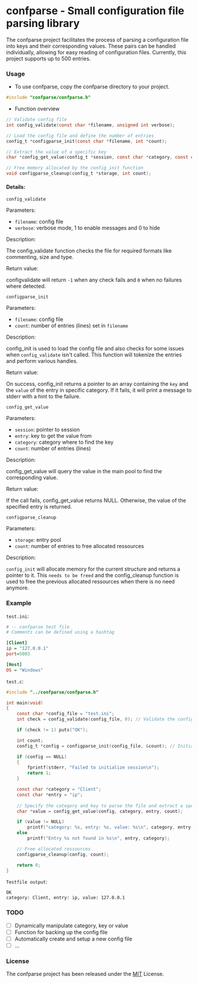 # confparse - Small configuration file parsing library

The confparse project facilitates the process of parsing a configuration file into keys and their corresponding values. These pairs can be handled individually, allowing for easy reading of configuration files. Currently, this project supports up to 500 entries.

### Usage

- To use confparse, copy the confparse directory to your project. 
```C
#include "confparse/confparse.h"
```

- Function overview
```C
// Validate config file
int config_validate(const char *filename, unsigned int verbose);

// Load the config file and define the number of entries
config_t *configparse_init(const char *filename, int *count);

// Extract the value of a specific key
char *config_get_value(config_t *session, const char *category, const char *entry, int count);

// Free memory allocated by the config_init function
void configparse_cleanup(config_t *storage, int count);
```

#### Details:
`config_validate`

Parameters:
- `filename`: config file 
- `verbose`: verbose mode, 1 to enable messages and 0 to hide

Description:

The config_validate function checks the file for required formats like commenting, size and type.

Return value:

configvalidate will return `-1` when any check fails and `0` when no failures where detected.

`configparse_init`

Parameters:
- `filename`: config file
- `count`: number of entries (lines) set in `filename`

Description:

config_init is used to load the config file and also checks for some issues when `config_validate` isn't 
called. This function will tokenize the entries and perform various handles.

Return value:

On success, config_init returns a pointer to an array containing the `key` and the `value` of the entry in 
specific category. If it fails, it will print a message to stderr with a hint to the failure.

`config_get_value`

Parameters:
- `session`: pointer to session
- `entry`: key to get the value from
- `category`: category where to find the key 
- `count`: number of entries (lines)

Description:

config_get_value will query the value in the main pool to find the corresponding value. 

Return value:

If the call fails, config_get_value returns NULL. Otherwise, the value of the specified entry is returned.

`configparse_cleanup`

Parameters:
- `storage`: entry pool
- `count`: number of entries to free allocated ressources

Description:

`config_init` will allocate memory for the current structure and returns a pointer to it. This `needs to be freed` and the config_cleanup function is used to free the previous allocated ressources when there is no need anymore.

### Example
`test.ini`:
```ini
# -- confparse test file
# Comments can be defined using a hashtag

[Client]
ip = "127.0.0.1" 
port=5003 

[Host]
OS = "Windows" 
``` 

`test.c`:
```C
#include "../confparse/confparse.h"

int main(void) 
{
    const char *config_file = "test.ini";
    int check = config_validate(config_file, 0); // Validate the config file structure

	if (check != 1) puts("OK");

    int count;
    config_t *config = configparse_init(config_file, &count); // Initialise session

    if (config == NULL) 
    {
        fprintf(stderr, "Failed to initialize session\n");
        return 1;
    }

    const char *category = "Client";
    const char *entry = "ip";
    
    // Specify the category and key to parse the file and extract a specific value 
    char *value = config_get_value(config, category, entry, count);

    if (value != NULL) 
        printf("category: %s, entry: %s, value: %s\n", category, entry, value);
    else 
        printf("Entry %s not found in %s\n", entry, category);

    // Free allocated ressources
    configparse_cleanup(config, count);

    return 0;
}
```

`Testfile output`:
```
OK
category: Client, entry: ip, value: 127.0.0.1
```

### TODO
- [ ] Dynamically manipulate category, key or value
- [ ] Function for backing up the config file
- [ ] Automatically create and setup a new config file
- [ ] ...

### License

The confparse project has been released under the [MIT](https://github.com/fhAnso/confparse/blob/main/LICENSE) License.
